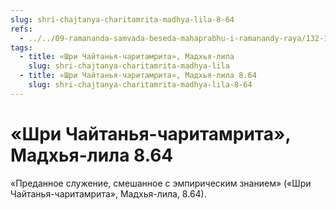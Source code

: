 ```yaml
---
slug: shri-chajtanya-charitamrita-madhya-lila-8-64
refs:
  - ../../09-ramananda-samvada-beseda-mahaprabhu-i-ramanandy-raya/132-1983-07-08-a2-kratkij-obzor-ramananda-samvady.md
tags:
  - title: «Шри Чайтанья-чаритамрита», Мадхья-лила
    slug: shri-chajtanya-charitamrita-madhya-lila
  - title: «Шри Чайтанья-чаритамрита», Мадхья-лила 8.64
    slug: shri-chajtanya-charitamrita-madhya-lila-8-64
---
```


# «Шри Чайтанья-чаритамрита», Мадхья-лила 8.64

«Преданное служение, смешанное с эмпирическим знанием» («Шри Чайтанья-чаритамрита», Мадхья-лила, 8.64).
